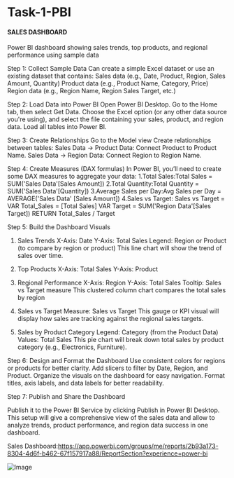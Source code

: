 # Task-1-PBI


#### SALES DASHBOARD ####

Power BI dashboard showing sales trends, top products, and regional performance using sample data

Step 1: Collect Sample Data
Can create a simple Excel dataset or use an existing dataset that contains:
Sales data (e.g., Date, Product, Region, Sales Amount, Quantity)
Product data (e.g., Product Name, Category, Price)
Region data (e.g., Region Name, Region Sales Target, etc.)

Step 2: Load Data into Power BI
Open Power BI Desktop.
Go to the Home tab, then select Get Data.
Choose the Excel option (or any other data source you're using), and select the file containing your sales, product, and region data.
Load all tables into Power BI.

Step 3: Create Relationships
Go to the Model view 
Create relationships between tables:
Sales Data → Product Data: Connect Product to Product Name.
Sales Data → Region Data: Connect Region to Region Name.

Step 4: Create Measures (DAX formulas)
In Power BI, you’ll need to create some DAX measures to aggregate your data:
1.Total Sales:Total Sales = SUM('Sales Data'[Sales Amount])
2.Total Quantity:Total Quantity = SUM('Sales Data'[Quantity])
3.Average Sales per Day:Avg Sales per Day = AVERAGE('Sales Data'  [Sales Amount])
4.Sales vs Target:
Sales vs Target = 
VAR Total_Sales = [Total Sales]
VAR Target = SUM('Region Data'[Sales Target])
RETURN Total_Sales / Target

Step 5: Build the Dashboard Visuals
1. Sales Trends 
X-Axis: Date
Y-Axis: Total Sales
Legend: Region or Product (to compare by region or product)
This line chart will show the trend of sales over time.

2. Top Products 
X-Axis: Total Sales
Y-Axis: Product

3. Regional Performance 
X-Axis: Region
Y-Axis: Total Sales
Tooltip: Sales vs Target measure
This clustered column chart compares the total sales by region 

4. Sales vs Target 
Measure: Sales vs Target
This gauge or KPI visual will display how sales are tracking against the regional sales targets.

5. Sales by Product Category 
Legend: Category (from the Product Data)
Values: Total Sales
This pie chart will break down total sales by product category (e.g., Electronics, Furniture).

Step 6: Design and Format the Dashboard
Use consistent colors for regions or products for better clarity.
Add slicers to filter by Date, Region, and Product.
Organize the visuals on the dashboard for easy navigation.
Format titles, axis labels, and data labels for better readability.

Step 7: Publish and Share the Dashboard

Publish it to the Power BI Service by clicking Publish in Power BI Desktop.
This setup will give a comprehensive view of the sales data and allow to analyze trends, product performance, and region data success in one dashboard.


Sales Dashboard:https://app.powerbi.com/groups/me/reports/2b93a173-8304-4d6f-b462-67f157917a88/ReportSection?experience=power-bi


![Image](https://github.com/user-attachments/assets/66592708-37f3-491e-b600-853d4991a495)





